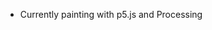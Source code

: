 - Currently painting with p5.js and Processing

<!---
FaqehaNadeem/FaqehaNadeem is a ✨ special ✨ repository because its `README.md` (this file) appears on your GitHub profile.
You can click the Preview link to take a look at your changes.
--->
